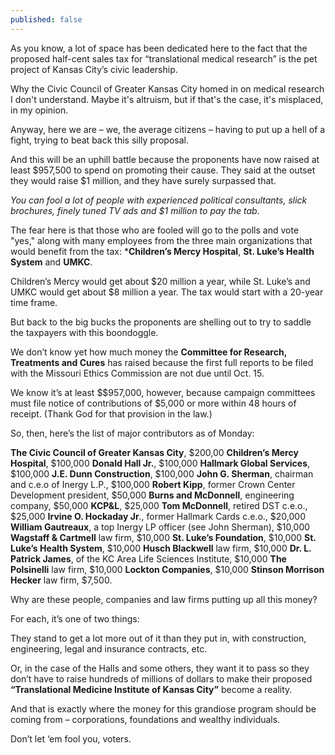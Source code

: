```yaml
---
published: false
---
```


As you know, a lot of space has been dedicated here to the fact that the proposed half-cent sales tax for “translational medical research” is the pet project of Kansas City’s civic leadership.

Why the Civic Council of Greater Kansas City homed in on medical research I don't understand. Maybe it's altruism, but if that's the case, it's misplaced, in my opinion.

Anyway, here we are – we, the average citizens – having to put up a hell of a fight, trying to beat back this silly proposal.

And this will be an uphill battle because the proponents have now raised at least $957,500 to spend on promoting their cause. They said at the outset they would raise $1 million, and they have surely surpassed that.  

_You can fool a lot of people with experienced political consultants, slick brochures, finely tuned TV ads and $1 million to pay the tab._

The fear here is that those who are fooled will go to the polls and vote "yes," along with many employees from the three main organizations that would benefit from the tax: ***Children’s Mercy Hospital**, **St. Luke’s Health System** and **UMKC**.

Children’s Mercy would get about $20 million a year, while St. Luke’s and UMKC would get about $8 million a year. The tax would start with a 20-year time frame. 

But back to the big bucks the proponents are shelling out to try to saddle the taxpayers with this boondoggle.

We don’t know yet how much money the **Committee for Research, Treatments and Cures** has raised because the first full reports to be filed with the Missouri Ethics Commission are not due until Oct. 15.

We know it’s at least $$957,000, however, because campaign committees must file notice of contributions of $5,000 or more within 48 hours of receipt. (Thank God for that provision in the law.)

So, then, here’s the list of major contributors as of Monday: 

**The Civic Council of Greater Kansas City**, $200,00
**Children’s Mercy Hospital**, $100,000
**Donald Hall Jr.**, $100,000
**Hallmark Global Services**, $100,000
**J.E. Dunn Construction**, $100,000
**John G. Sherman**, chairman and c.e.o of Inergy L.P., $100,000
**Robert Kipp**, former Crown Center Development president, $50,000
**Burns and McDonnell**, engineering company, $50,000
**KCP&L**, $25,000
**Tom McDonnell**, retired DST c.e.o., $25,000
**Irvine O. Hockaday Jr**., former Hallmark Cards c.e.o., $20,000
**William Gautreaux**, a top Inergy LP officer (see John Sherman), $10,000
**Wagstaff & Cartmell** law firm, $10,000
**St. Luke’s Foundation**, $10,000
**St. Luke’s Health System**, $10,000
**Husch Blackwell** law firm, $10,000
**Dr. L. Patrick James**, of the KC Area Life Sciences Institute, $10,000
**The Polsinelli** law firm, $10,000
**Lockton Companies**, $10,000
**Stinson Morrison Hecker** law firm, $7,500.

Why are these people, companies and law firms putting up all this money?

For each, it’s one of two things:

They stand to get a lot more out of it than they put in, with construction, engineering, legal and insurance contracts, etc.

Or, in the case of the Halls and some others, they want it to pass so they don’t have to raise hundreds of millions of dollars to make their proposed **“Translational Medicine Institute of Kansas City”** become a reality.

And that is exactly where the money for this grandiose program should be coming from – corporations, foundations and wealthy individuals. 

Don’t let ‘em fool you, voters.